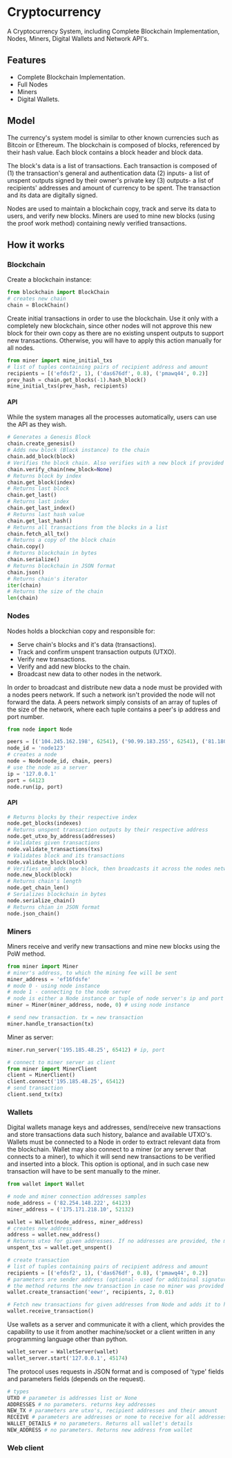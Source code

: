 # Cryptocurrency
A Cryptocurrency System, including Complete Blockchain Implementation, Nodes, Miners, Digital Wallets and Network API's.

## Features
* Complete Blockchain Implementation.
* Full Nodes
* Miners
* Digital Wallets.

## Model
The currency's system model is similar to other known currencies such as Bitcoin or Ethereum.
The blockchain is composed of blocks, referenced by their hash value. Each block contains a block header and block data. 

The block's data is a list of transactions. Each transaction is composed of (1) the transaction's general and authentication data (2) inputs- a list of unspent outputs signed by their owner's private key (3) outputs- a list of recipients' addresses and amount of currency to be spent. The transaction and its data are digitally signed.

Nodes are used to maintain a blockchain copy, track and serve its data to users, and verify new blocks. Miners are used to mine new blocks (using the proof work method) containing newly verified transactions.

## How it works
### Blockchain
Create a blockchain instance:
```Python
from blockchain import BlockChain
# creates new chain
chain = BlockChain()
```
Create initial transactions in order to use the blockchain. Use it only with a completely new blockchain, since other nodes will not approve this new block for their own copy as there are no existing unspent outputs to support new transactions. Otherwise, you will have to apply this action manually for all nodes.
```Python
from miner import mine_initial_txs
# list of tuples containing pairs of recipient address and amount
recipients = [('efdsf2', 1), ('das676df', 0.8), ('pmawq44', 0.2)]
prev_hash = chain.get_blocks(-1).hash_block()
mine_initial_txs(prev_hash, recipients)
```
#### API
While the system manages all the processes automatically, users can use the API as they wish.
```Python
# Generates a Genesis Block
chain.create_genesis()
# Adds new block (Block instance) to the chain
chain.add_block(block)
# Verifies the block chain. Also verifies with a new block if provided
chain.verify_chain(new_block=None)
# Returns block by index
chain.get_block(index)
# Returns last block
chain.get_last()
# Returns last index
chain.get_last_index()
# Returns last hash value
chain.get_last_hash()
# Returns all transactions from the blocks in a list
chain.fetch_all_tx()
# Returns a copy of the block chain
chain.copy()
# Returns blockchain in bytes
chain.serialize()
# Returns blockchain in JSON format
chain.json()
# Returns chain's iterator
iter(chain)
# Returns the size of the chain
len(chain)
```
### Nodes
Nodes holds a blockchian copy and responsible for: 
* Serve chain's blocks and it's data (transactions).
* Track and confirm unspent transaction outputs (UTXO).
* Verify new transactions.
* Verify and add new blocks to the chain.
* Broadcast new data to other nodes in the network.

In order to broadcast and distribute new data a node must be provided with a nodes peers network. If such a network isn't provided the node will not forward the data.
A peers network simply consists of an array of tuples of the size of the network, where each tuple contains a peer's ip address and port number.
```Python
from node import Node

peers = [('104.245.162.198', 62541), ('90.99.183.255', 62541), ('81.180.92.198', 61380)]
node_id = 'node123'
# creates a node
node = Node(node_id, chain, peers)
# use the node as a server
ip = '127.0.0.1'
port = 64123
node.run(ip, port)
```
#### API
```Python
# Returns blocks by their respective index
node.get_blocks(indexes)
# Returns unspent transaction outputs by their respective address
node.get_utxo_by_address(addresses)
# Validates given transactions
node.validate_transactions(txs)
# Validates block and its transactions
node.validate_block(block)
# Verifies and adds new block, then broadcasts it across the nodes network
node.new_block(block)
# Returns chain's length
node.get_chain_len()
# Serializes blockchain in bytes
node.serialize_chain()
# Returns chian in JSON format
node.json_chain()
```
### Miners
Miners receive and verify new transactions and mine new blocks using the PoW method.
```Python
from miner import Miner
# miner's address, to which the mining fee will be sent 
miner_address = 'ef16fdsfe'
# mode 0 - using node instance
# mode 1 - connecting to the node server
# node is either a Node instance or tuple of node server's ip and port
miner = Miner(miner_address, node, 0) # using node instance

# send new transaction. tx = new transaction
miner.handle_transaction(tx)
```
Miner as server:
```Python
miner.run_server('195.185.48.25', 65412) # ip, port

# connect to miner server as client
from miner import MinerClient
client = MinerClient()
client.connect('195.185.48.25', 65412)
# send transaction
client.send_tx(tx)
```
### Wallets
Digital wallets manage keys and addresses, send/receive new transactions and store transactions data such history, balance and available UTXO's. Wallets must be connected to a Node in order to extract relevant data from the blockchain. Wallet may also connect to a miner (or any server that connects to a miner), to which it will send new transactions to be verified and inserted into a block. This option is optional, and in such case new transaction will have to be sent manually to the miner.
```Python
from wallet import Wallet

# node and miner connection addresses samples
node_address = ('82.254.148.222', 64123)
miner_address = ('175.171.218.10', 52132)

wallet = Wallet(node_address, miner_address)
# creates new address
address = wallet.new_address()
# Returns utxo for given addresses. If no addresses are provided, the method returns for all the addresses in the wallet
unspent_txs = wallet.get_unspent()

# create transaction
# list of tuples containing pairs of recipient address and amount
recipients = [('efdsf2', 1), ('das676df', 0.8), ('pmawq44', 0.2)]
# parameters are sender address (optional- used for additoinal signature), recipients list, total amount and miners fee
# the method returns the new transaction in case no miner was provided
wallet.create_transaction('eewr', recipients, 2, 0.01)

# Fetch new transactions for given addresses from Node and adds it to history
wallet.receive_transaction()
```
Use wallets as a server and communicate it with a client, which provides the capability to use it from another machine/socket or a client written in any programming language other than python.
```Python
wallet_server = WalletServer(wallet)
wallet_server.start('127.0.0.1', 45174)
```
The protocol uses requests in JSON format and is composed of 'type' fields  and parameters fields (depends on the request).
```Python
# types
UTXO # parameter is addresses list or None
ADDRESSES # no parameters. returns key addresses
NEW_TX # parameters are utxo's, recipient addresses and their amount
RECEIVE # parameters are addresses or none to receive for all addresses
WALLET_DETAILS # no parameters. Returns all wallet's details
NEW_ADDRESS # no parameters. Returns new address from wallet
```
### Web client

